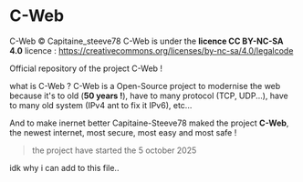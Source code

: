 # C-Web

C-Web © Capitaine_steeve78
C-Web is under the **licence CC BY-NC-SA 4.0**
licence : https://creativecommons.org/licenses/by-nc-sa/4.0/legalcode

Official repository of the project C-Web !

what is C-Web ?
  C-Web is a Open-Source project to modernise the web because it's to old (**50 years !**), have to many protocol (TCP, UDP...), have to many old system (IPv4 ant to fix it IPv6), etc...

  And to make inernet better Capitaine-Steeve78 maked the project **C-Web**, the newest internet, most secure, most easy and most safe !
  > the project have started the 5 october 2025

idk why i can add to this file..
